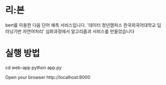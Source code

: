 # 리:본
bert를 이용한 다음 단어 예측 서비스입니다.
'데이터 청년캠퍼스 한국외국어대학교 딥러닝기반 자연어처리' 
심화과정에서 알고리즘과 서비스를 만들었습니다


# 실행 방법

cd web-app
python app.py


Open your browser http://localhost:8000


